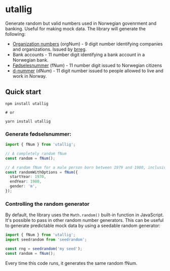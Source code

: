 # utallig

Generate random but valid numbers used in Norwegian govenrment and banking.
Useful for making mock data. The library will generate the following:

- [Organization numbers][orgnum] (orgNum) - 9 digit number identifying companies
  and organizations. Issued by [brreg][brreg].
- Bank accounts - 11 number digit identifying a bank account in a Norwegian
  bank.
- [Fødselesnummer][fnum] (fNum) - 11 number digit issued to Norwegian citizens
- [d-nummer][dnum] (dNum) - 11 digit number issued to people allowed to live and
  work in Norway.

## Quick start

```
npm install utallig

# or

yarn install utallig
```

### Generate fødselsnummer:

```typescript
import { fNum } from 'utallig';

// A completely random fNum
const random = fNum();

// A random fNum for a male person born between 1979 and 1980, inclusive.
const randomWithOptions = fNum({
  startYear: 1970,
  endYear: 1980,
  gender: 'm',
});
```

### Controlling the random generator

By default, the library uses the `Math.random()` built-in function in
JavaScript. It's possible to pass in other random number generators. This can be
useful to generate predictable mock data by using a seedable random generator:

```typescript
import { fNum } from 'utallig';
import seedrandom from 'seedrandom';

const rng = seedrandom('my seed');
const random = fNum();
```

Every time this code runs, it generates the same random fNum.

[orgnum]:
  https://www.brreg.no/om-oss/registrene-vare/om-enhetsregisteret/organisasjonsnummeret/
[brreg]: https://www.brreg.no
[dnum]:
  https://www.skatteetaten.no/person/utenlandsk/norsk-identitetsnummer/d-nummer/
[fnum]:
  https://www.skatteetaten.no/person/utenlandsk/norsk-identitetsnummer/fodselsnummer/
